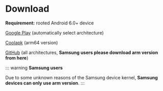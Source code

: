 # Download

**Requirement:** rooted Android 6.0+ device

[Google Play](https://play.google.com/store/apps/details?id=moe.shizuku.redirectstorage) (automatically select architecture)

[Coolapk](https://www.coolapk.com/apk/moe.shizuku.redirectstorage) (arm64 version)

[GitHub](https://github.com/RikkaApps/StorageRedirect-assets/releases) (all architectures, **Samsung users please download arm version from here**)

::: warning
**Samsung users**

Due to some unknown reasons of the Samsung device kernel, **Samsung devices can only use arm version**.
:::
